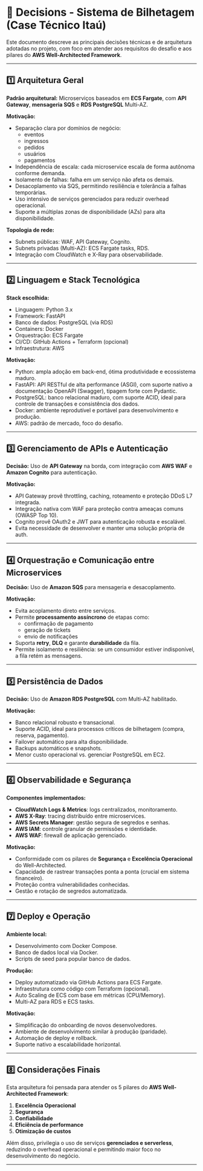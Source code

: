 # 📝 Decisions - Sistema de Bilhetagem (Case Técnico Itaú)

Este documento descreve as principais decisões técnicas e de arquitetura adotadas no projeto, com foco em atender aos requisitos do desafio e aos pilares do **AWS Well-Architected Framework**.

---

## 1️⃣ Arquitetura Geral

**Padrão arquitetural:** Microserviços baseados em **ECS Fargate**, com **API Gateway**, **mensageria SQS** e **RDS PostgreSQL** Multi-AZ.

**Motivação:**

- Separação clara por domínios de negócio:
  - eventos
  - ingressos
  - pedidos
  - usuários
  - pagamentos
- Independência de escala: cada microservice escala de forma autônoma conforme demanda.
- Isolamento de falhas: falha em um serviço não afeta os demais.
- Desacoplamento via SQS, permitindo resiliência e tolerância a falhas temporárias.
- Uso intensivo de serviços gerenciados para reduzir overhead operacional.
- Suporte a múltiplas zonas de disponibilidade (AZs) para alta disponibilidade.

**Topologia de rede:**

- Subnets públicas: WAF, API Gateway, Cognito.
- Subnets privadas (Multi-AZ): ECS Fargate tasks, RDS.
- Integração com CloudWatch e X-Ray para observabilidade.

---

## 2️⃣ Linguagem e Stack Tecnológica

**Stack escolhida:**

- Linguagem: Python 3.x
- Framework: FastAPI
- Banco de dados: PostgreSQL (via RDS)
- Containers: Docker
- Orquestração: ECS Fargate
- CI/CD: GitHub Actions + Terraform (opcional)
- Infraestrutura: AWS

**Motivação:**

- Python: ampla adoção em back-end, ótima produtividade e ecossistema maduro.
- FastAPI: API RESTful de alta performance (ASGI), com suporte nativo a documentação OpenAPI (Swagger), tipagem forte com Pydantic.
- PostgreSQL: banco relacional maduro, com suporte ACID, ideal para controle de transações e consistência dos dados.
- Docker: ambiente reprodutível e portável para desenvolvimento e produção.
- AWS: padrão de mercado, foco do desafio.

---

## 3️⃣ Gerenciamento de APIs e Autenticação

**Decisão:** Uso de **API Gateway** na borda, com integração com **AWS WAF** e **Amazon Cognito** para autenticação.

**Motivação:**

- API Gateway provê throttling, caching, roteamento e proteção DDoS L7 integrada.
- Integração nativa com WAF para proteção contra ameaças comuns (OWASP Top 10).
- Cognito provê OAuth2 e JWT para autenticação robusta e escalável.
- Evita necessidade de desenvolver e manter uma solução própria de auth.

---

## 4️⃣ Orquestração e Comunicação entre Microservices

**Decisão:** Uso de **Amazon SQS** para mensageria e desacoplamento.

**Motivação:**

- Evita acoplamento direto entre serviços.
- Permite **processamento assíncrono** de etapas como:
  - confirmação de pagamento
  - geração de tickets
  - envio de notificações
- Suporta **retry**, **DLQ** e garante **durabilidade** da fila.
- Permite isolamento e resiliência: se um consumidor estiver indisponível, a fila retém as mensagens.

---

## 5️⃣ Persistência de Dados

**Decisão:** Uso de **Amazon RDS PostgreSQL** com Multi-AZ habilitado.

**Motivação:**

- Banco relacional robusto e transacional.
- Suporte ACID, ideal para processos críticos de bilhetagem (compra, reserva, pagamento).
- Failover automático para alta disponibilidade.
- Backups automáticos e snapshots.
- Menor custo operacional vs. gerenciar PostgreSQL em EC2.

---

## 6️⃣ Observabilidade e Segurança

**Componentes implementados:**

- **CloudWatch Logs & Metrics**: logs centralizados, monitoramento.
- **AWS X-Ray**: tracing distribuído entre microservices.
- **AWS Secrets Manager**: gestão segura de segredos e senhas.
- **AWS IAM**: controle granular de permissões e identidade.
- **AWS WAF**: firewall de aplicação gerenciado.

**Motivação:**

- Conformidade com os pilares de **Segurança** e **Excelência Operacional** do Well-Architected.
- Capacidade de rastrear transações ponta a ponta (crucial em sistema financeiro).
- Proteção contra vulnerabilidades conhecidas.
- Gestão e rotação de segredos automatizada.

---

## 7️⃣ Deploy e Operação

**Ambiente local:**

- Desenvolvimento com Docker Compose.
- Banco de dados local via Docker.
- Scripts de seed para popular banco de dados.

**Produção:**

- Deploy automatizado via GitHub Actions para ECS Fargate.
- Infraestrutura como código com Terraform (opcional).
- Auto Scaling de ECS com base em métricas (CPU/Memory).
- Multi-AZ para RDS e ECS tasks.

**Motivação:**

- Simplificação do onboarding de novos desenvolvedores.
- Ambiente de desenvolvimento similar à produção (paridade).
- Automação de deploy e rollback.
- Suporte nativo a escalabilidade horizontal.

---

## 8️⃣ Considerações Finais

Esta arquitetura foi pensada para atender os 5 pilares do **AWS Well-Architected Framework**:

1. **Excelência Operacional**
2. **Segurança**
3. **Confiabilidade**
4. **Eficiência de performance**
5. **Otimização de custos**

Além disso, privilegia o uso de serviços **gerenciados e serverless**, reduzindo o overhead operacional e permitindo maior foco no desenvolvimento do negócio.

---